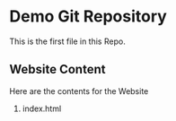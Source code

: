 # Demo Git Repository

This is the first file in this Repo.

## Website Content

Here are the contents for the Website

1. index.html
